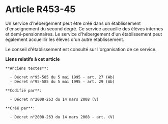 # Article R453-45

Un service d'hébergement peut être créé dans un établissement d'enseignement du second degré. Ce service accueille des élèves
internes et demi-pensionnaires. Le service d'hébergement d'un établissement peut également accueillir les élèves d'un autre
établissement.

Le conseil d'établissement est consulté sur l'organisation de ce service.

**Liens relatifs à cet article**

	**Anciens textes**:

	  - Décret n°95-585 du 5 mai 1995 - art. 27 (Ab)
	  - Décret n°95-585 du 5 mai 1995 - art. 29 (Ab)

	**Codifié par**:

	  - Décret n°2008-263 du 14 mars 2008 (V)

	**Créé par**:

	  - Décret n°2008-263 du 14 mars 2008 - art. (V)
